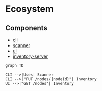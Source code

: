 # Ecosystem

## Components

* [cli](../packages/cli)
* [scanner](../packages/scanner)
* [ui](../packages/ui)
* [inventory-server](../packages/inventory-server)

```mermaid
graph TD

CLI -->|Uses| Scanner
CLI -->|"PUT /nodes/{nodeId}"| Inventory
UI -->|"GET /nodes"| Inventory
```
